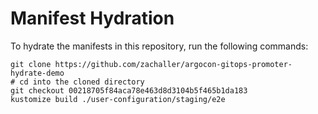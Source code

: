 # Manifest Hydration

To hydrate the manifests in this repository, run the following commands:

```shell
git clone https://github.com/zachaller/argocon-gitops-promoter-hydrate-demo
# cd into the cloned directory
git checkout 00218705f84aca78e463d8d3104b5f465b1da183
kustomize build ./user-configuration/staging/e2e
```
